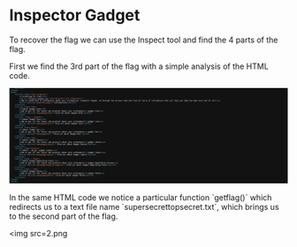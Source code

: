 <h1> Inspector Gadget </h1>

<p>To recover the flag we can use the Inspect tool and find the 4 parts of the flag. </p>
<p> First we find the 3rd part of the flag with a simple analysis of the HTML code. </p>

<img src=1.png></img>

<p> In  the same HTML code we notice a particular function `getflag()` which redirects us to a text file name `supersecrettopsecret.txt`, which brings us to the second part of the flag.</p>

<img src=2.png</img>

<p>
